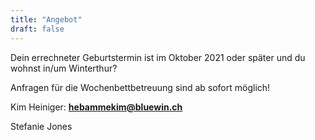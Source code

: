 ```yaml
---
title: "Angebot"
draft: false
---
```


Dein errechneter Geburtstermin ist im Oktober 2021 oder später und du wohnst in/um Winterthur?

Anfragen für die Wochenbettbetreuung sind ab sofort möglich!

Kim Heiniger: **[hebammekim@bluewin.ch](mailto:hebammekim@bluewin.ch)**

Stefanie Jones
